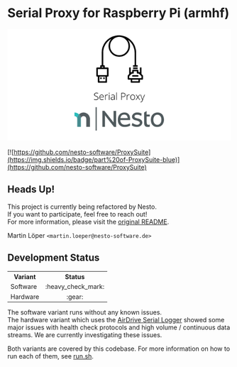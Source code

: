 Serial Proxy for Raspberry Pi (armhf)   
========

<p align="center">
  <img src=".github/imgs/project_logo.png">
</p>

[![https://github.com/nesto-software/ProxySuite](https://img.shields.io/badge/part%20of-ProxySuite-blue)](https://github.com/nesto-software/ProxySuite)


Heads Up!
------
This project is currently being refactored by Nesto.   
If you want to participate, feel free to reach out!   
For more information, please visit the [original README](./README).

Martin Löper `<martin.loeper@nesto-software.de>`

Development Status
------
<table>

  <tr><th>Variant</th><th>Status</th></tr>
  <tr><td>Software</td><td align="center">:heavy_check_mark:</td></tr>
  <tr><td>Hardware</td><td align="center">:gear:</td></tr>

</table>

The software variant runs without any known issues.   
The hardware variant which uses the <a href="https://www.keelog.com/serial-logger/">AirDrive Serial Logger</a> showed some major issues with health check protocols and high volume / continuous data streams. We are currently investigating these issues.

Both variants are covered by this codebase. For more information on how to run each of them, see <a href="./run.sh">run.sh</a>.